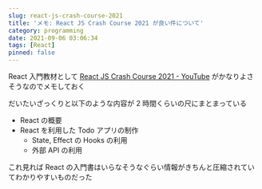 ```yaml
---
slug: react-js-crash-course-2021
title: 'メモ: React JS Crash Course 2021 が良い件について'
category: programming
date: 2021-09-06 03:06:34
tags: [React]
pinned: false
---
```


React 入門教材として [React JS Crash Course 2021 - YouTube](https://www.youtube.com/watch?v=w7ejDZ8SWv8) がかなりよさそうなのでメモしておく

だいたいざっくりと以下のような内容が 2 時間くらいの尺にまとまっている

- React の概要
- React を利用した Todo アプリの制作
  - State, Effect の Hooks の利用
  - 外部 API の利用

これ見れば React の入門書はいらなそうなぐらい情報がきちんと圧縮されていてわかりやすいものだった
